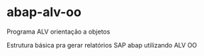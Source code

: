 # abap-alv-oo
Programa ALV orientação a objetos

Estrutura básica pra gerar relatórios SAP abap utilizando ALV OO
